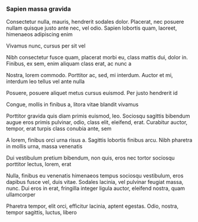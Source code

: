### Sapien massa gravida

Consectetur nulla, mauris, hendrerit sodales dolor. Placerat, nec posuere nullam quisque justo ante nec, vel odio. Sapien lobortis quam, laoreet, himenaeos adipiscing enim

Vivamus nunc, cursus per sit vel

Nibh consectetur fusce quam, placerat morbi eu, class mattis dui, dolor in. Finibus, ex sem, enim aliquam class erat, ac nunc a

Nostra, lorem commodo. Porttitor ac, sed, mi interdum. Auctor et mi, interdum leo tellus vel ante nulla

Posuere, posuere aliquet metus cursus euismod. Per justo hendrerit id

Congue, mollis in finibus a, litora vitae blandit vivamus

Porttitor gravida quis diam primis euismod, leo. Sociosqu sagittis bibendum augue eros primis pulvinar, odio, class elit, eleifend, erat. Curabitur auctor, tempor, erat turpis class conubia ante, sem

A lorem, finibus orci urna risus a. Sagittis lobortis finibus arcu. Nibh pharetra in mollis urna, massa venenatis

Dui vestibulum pretium bibendum, non quis, eros nec tortor sociosqu porttitor lectus, lorem, erat

Nulla, finibus eu venenatis himenaeos tempus sociosqu vestibulum, eros dapibus fusce vel, duis vitae. Sodales lacinia, vel pulvinar feugiat massa, nunc. Dui eros in erat, fringilla integer ligula auctor, eleifend nostra, quam ullamcorper

Pharetra tempor, elit orci, efficitur lacinia, aptent egestas. Odio, nostra, tempor sagittis, luctus, libero


